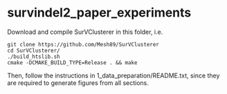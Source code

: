 # survindel2_paper_experiments

Download and compile SurVClusterer in this folder, i.e.
```
git clone https://github.com/Mesh89/SurVClusterer
cd SurVClusterer/
./build_htslib.sh
cmake -DCMAKE_BUILD_TYPE=Release . && make
```

Then, follow the instructions in 1_data_preparation/README.txt, since they are required to generate figures from all sections.


